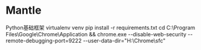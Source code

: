 # Mantle
 Python基础框架
virtualenv venv
pip install -r requirements.txt
cd C:\Program Files\Google\Chrome\Application && chrome.exe --disable-web-security --remote-debugging-port=9222 --user-data-dir="H:\Chrome\sfc"